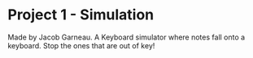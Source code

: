 # Project 1 - Simulation

Made by Jacob Garneau. A Keyboard simulator where notes fall onto a keyboard. Stop the ones that are out of key!
